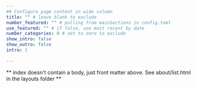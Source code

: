 ```yaml
---
## Configure page content in wide column
title: "" # leave blank to exclude
number_featured: "" # pulling from mainSections in config.toml
use_featured: "" # if false, use most recent by date
number_categories: 0 # set to zero to exclude
show_intro: false
show_outro: false
intro: |
  
---
```


** index doesn't contain a body, just front matter above.
See about/list.html in the layouts folder **